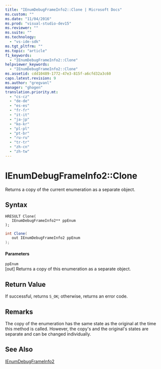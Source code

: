 ```yaml
---
title: "IEnumDebugFrameInfo2::Clone | Microsoft Docs"
ms.custom: ""
ms.date: "11/04/2016"
ms.prod: "visual-studio-dev15"
ms.reviewer: ""
ms.suite: ""
ms.technology: 
  - "vs-ide-sdk"
ms.tgt_pltfrm: ""
ms.topic: "article"
f1_keywords: 
  - "IEnumDebugFrameInfo2::Clone"
helpviewer_keywords: 
  - "IEnumDebugFrameInfo2::Clone"
ms.assetid: cdd10489-1772-47e3-815f-a6cfd32a3c60
caps.latest.revision: 9
ms.author: "gregvanl"
manager: "ghogen"
translation.priority.mt: 
  - "cs-cz"
  - "de-de"
  - "es-es"
  - "fr-fr"
  - "it-it"
  - "ja-jp"
  - "ko-kr"
  - "pl-pl"
  - "pt-br"
  - "ru-ru"
  - "tr-tr"
  - "zh-cn"
  - "zh-tw"
---
```

# IEnumDebugFrameInfo2::Clone
Returns a copy of the current enumeration as a separate object.  
  
## Syntax  
  
```cpp#  
HRESULT Clone(  
   IEnumDebugFrameInfo2** ppEnum  
);  
```  
  
```c#  
int Clone(  
   out IEnumDebugFrameInfo2 ppEnum  
);  
```  
  
#### Parameters  
 `ppEnum`  
 [out] Returns a copy of this enumeration as a separate object.  
  
## Return Value  
 If successful, returns `S_OK`; otherwise, returns an error code.  
  
## Remarks  
 The copy of the enumeration has the same state as the original at the time this method is called. However, the copy's and the original's states are separate and can be changed individually.  
  
## See Also  
 [IEnumDebugFrameInfo2](../../../extensibility/debugger/reference/ienumdebugframeinfo2.md)